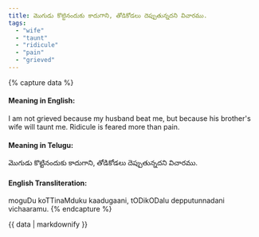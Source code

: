 ```yaml
---
title: మొగుడు కొట్టినందుకు కాదుగాని, తోడికోడలు దెప్పుతున్నదని విచారము.
tags:
  - "wife"
  - "taunt"
  - "ridicule"
  - "pain"
  - "grieved"
---
```


{% capture data %}
#### Meaning in English:
I am not grieved because my husband beat me, but because his brother's wife will taunt me.
Ridicule is feared more than pain.

#### Meaning in Telugu:
మొగుడు కొట్టినందుకు కాదుగాని, తోడికోడలు దెప్పుతున్నదని విచారము.

#### English Transliteration:
moguDu koTTinaMduku kaadugaani, tODikODalu depputunnadani vichaaramu.
{% endcapture %}

<div class="notice">{{ data | markdownify }}</div>

